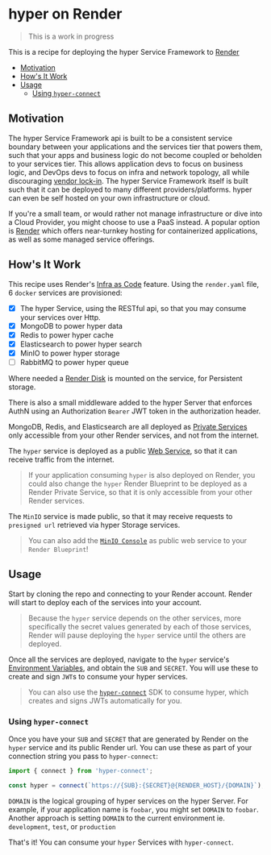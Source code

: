 # hyper on Render

> This is a work in progress

This is a recipe for deploying the hyper Service Framework to [Render](https://render.com)

<!-- toc -->

- [Motivation](#motivation)
- [How's It Work](#hows-it-work)
- [Usage](#usage)
  - [Using `hyper-connect`](#using-hyper-connect)

<!-- tocstop -->

## Motivation

The hyper Service Framework api is built to be a consistent service boundary between your
applications and the services tier that powers them, such that your apps and business logic do not
become coupled or beholden to your services tier. This allows application devs to focus on business
logic, and DevOps devs to focus on infra and network topology, all while discouraging
[vendor lock-in](https://www.cloudflare.com/learning/cloud/what-is-vendor-lock-in/). The hyper
Service Framework itself is built such that it can be deployed to many different
providers/platforms. hyper can even be self hosted on your own infrastructure or cloud.

If you're a small team, or would rather not manage infrastructure or dive into a Cloud Provider, you
might choose to use a PaaS instead. A popular option is [Render](https://render.com) which offers
near-turnkey hosting for containerized applications, as well as some managed service offerings.

## How's It Work

This recipe uses Render's [Infra as Code](https://render.com/docs/infrastructure-as-code) feature.
Using the `render.yaml` file, 6 `docker` services are provisioned:

- [x] The hyper Service, using the RESTful api, so that you may consume your services over Http.
- [x] MongoDB to power hyper data
- [x] Redis to power hyper cache
- [x] Elasticsearch to power hyper search
- [x] MinIO to power hyper storage
- [ ] RabbitMQ to power hyper queue

Where needed a [Render Disk](https://render.com/docs/disks) is mounted on the service, for
Persistent storage.

There is also a small middleware added to the hyper Server that enforces AuthN using an
Authorization `Bearer` JWT token in the authorization header.

MongoDB, Redis, and Elasticsearch are all deployed as
[Private Services](https://render.com/docs/private-services) only accessible from your other Render
services, and not from the internet.

The `hyper` service is deployed as a public [Web Service](https://render.com/docs/web-services), so
that it can receive traffic from the internet.

> If your application consuming `hyper` is also deployed on Render, you could also change the
> `hyper` Render Blueprint to be deployed as a Render Private Service, so that it is only accessible
> from your other Render services.

The `MinIO` service is made public, so that it may receive requests to `presigned url` retrieved via
hyper Storage services.

> You can also add the [`MinIO Console`](https://hub.docker.com/r/minio/console) as public web
> service to your `Render Blueprint`!

## Usage

Start by cloning the repo and connecting to your Render account. Render will start to deploy each of
the services into your account.

> Because the `hyper` service depends on the other services, more specifically the secret values
> generated by each of those services, Render will pause deploying the `hyper` service until the
> others are deployed.

Once all the services are deployed, navigate to the `hyper` service's
[Environment Variables](https://render.com/docs/configure-environment-variables), and obtain the
`SUB` and `SECRET`. You will use these to create and sign `JWT`s to consume your hyper services.

> You can also use the [`hyper-connect`](https://www.npmjs.com/package/hyper-connect) SDK to consume
> hyper, which creates and signs JWTs automatically for you.

### Using `hyper-connect`

Once you have your `SUB` and `SECRET` that are generated by Render on the `hyper` service and its
public Render url. You can use these as part of your connection string you pass to `hyper-connect`:

```ts
import { connect } from 'hyper-connect';

const hyper = connect(`https://{SUB}:{SECRET}@{RENDER_HOST}/{DOMAIN}`);
```

`DOMAIN` is the logical grouping of hyper services on the hyper Server. For example, if your
application name is `foobar`, you might set `DOMAIN` to `foobar`. Another approach is setting
`DOMAIN` to the current environment ie. `development`, `test`, or `production`

That's it! You can consume your `hyper` Services with `hyper-connect`.
